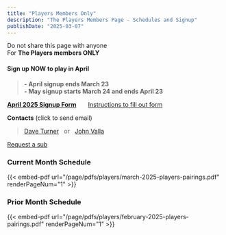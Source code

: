 ```yaml
---
title: "Players Members Only"
description: "The Players Members Page - Schedules and Signup"
publishDate: "2025-03-07"
---
```


Do not share this page with anyone\
For **The Players members ONLY**
#### **Sign up NOW to play in April**
>**- April signup ends March 23**\
>**- May signup starts March 24 and ends April 23**

**[April 2025 Signup Form](/page/groups/players/signup)**  &nbsp;&nbsp;&nbsp;&nbsp;&nbsp;         [Instructions to fill out form](/page/groups/signupprocess)

**Contacts** (click to send email)
>[Dave Turner](mailto:turnerdb1@gmail.com)&nbsp;&nbsp; or &nbsp;&nbsp;[John Valla](mailto:johnrvalla@gmail.com)

[Request a sub]()

### **Current Month Schedule**

{{< embed-pdf url="/page/pdfs/players/march-2025-players-pairings.pdf" renderPageNum="1" >}}

### **Prior Month Schedule**

{{< embed-pdf url="/page/pdfs/players/february-2025-players-pairings.pdf" renderPageNum="1" >}}
